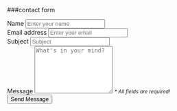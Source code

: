 ###contact form

<form id="tt-contact-form" class="tt-form-lg tt-form-minimal tt-hide-labels anim-fadeinup" action="https://formspree.io/f/mwkdwnde" method="POST">


<input type="hidden" name="project_name" value="rayenfares.github.io"> 
<input type="hidden" name="admin_email" value="rayenfares56@gmail.com"> 
<input type="hidden" name="form_subject" value="Message from rayenfares.github.io"> 

<div class="tt-row">
<div class="tt-col-md-6">

<div class="tt-form-group">
<label>Name</label>
<input class="tt-form-control" type="text" name="Name" placeholder="Enter your name" required>
</div>

</div> 

<div class="tt-col-md-6">

<div class="tt-form-group">
<label>Email address</label>
<input class="tt-form-control" type="email" name="Email" placeholder="Enter your email" required>
</div>

</div> <!-- /.tt-col -->
</div> <!-- /.tt-row -->

<div class="tt-form-group">
<label>Subject</label>
<input class="tt-form-control" type="text" name="Subject" placeholder="Subject" required>
</div>

<div class="tt-form-group">
<label>Message</label>
<textarea class="tt-form-control" rows="7" name="Message" placeholder="What's in your mind?" required></textarea>
<small class="tt-form-text"><em>* All fields are required!</em></small>
</div>

<div class="tt-btn tt-btn-light-outline">
<button type="submit" data-hover="Send Message">Send Message</button>
</div>
</form>
